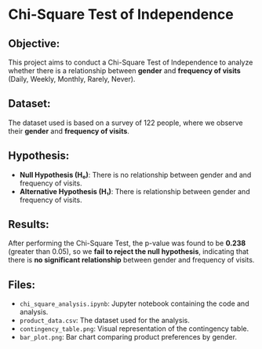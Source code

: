 # Chi-Square Test of Independence

## Objective:
This project aims to conduct a Chi-Square Test of Independence to analyze whether there is a relationship between **gender** and **frequency of visits** (Daily, Weekly, Monthly, Rarely, Never).

## Dataset:
The dataset used is based on a survey of 122 people, where we observe their **gender** and **frequency of visits**.

## Hypothesis:
- **Null Hypothesis (H₀)**: There is no relationship between gender and and frequency of visits.
- **Alternative Hypothesis (H₁)**: There is relationship between gender and frequency of visits.

## Results:
After performing the Chi-Square Test, the p-value was found to be **0.238** (greater than 0.05), so we **fail to reject the null hypothesis**, indicating that there is **no significant relationship** between gender and frequency of visits.

## Files:
- `chi_square_analysis.ipynb`: Jupyter notebook containing the code and analysis.
- `product_data.csv`: The dataset used for the analysis.
- `contingency_table.png`: Visual representation of the contingency table.
- `bar_plot.png`: Bar chart comparing product preferences by gender.
